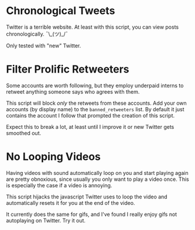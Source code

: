# Chronological Tweets

Twitter is a terrible website. At least with this script,
you can view posts chronologically. ¯\\\_(ツ)\_/¯

Only tested with "new" Twitter.

# Filter Prolific Retweeters

Some accounts are worth following, but they employ underpaid
interns to retweet anything someone says who agrees with them.

This script will block *only* the retweets from these accounts. Add
your own accounts (by display name) to the `banned_retweeters` list.
By default it just contains the account I follow that prompted the
creation of this script.

Expect this to break a lot, at least until I improve it or new Twitter
gets smoothed out.

# No Looping Videos

Having videos with sound automatically loop on you and start playing 
again are pretty obnoxious, since usually you only want to play a
video once. This is especially the case if a video is annoying.

This script hijacks the javascript Twitter uses to loop the video
and automatically resets it for you at the end of the video. 

It currently does the same for gifs, and I've found I really enjoy
gifs not autoplaying on Twitter. Try it out.
